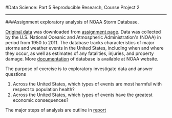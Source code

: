 #Data Science: Part 5 Reproducible Research, Course Project 2</br>

---

###Assignment exploratory analysis of NOAA Storm Database. 

[Original data] was downloaded from [assignment page]. 
Data was collected by the U.S. National Oceanic and Atmospheric Administration's (NOAA) in period from 1950 to 2011. 
The database tracks characteristics of major storms and weather events in the United States, including when and where they occur, as well as estimates of any fatalities, injuries, and property damage.
More [documentation] of database is available at NOAA website. 

The purpose of exercise is to exploratory investigate data and answer questions</br>
1. Across the United States, which types of events are most harmful with respect to population health?</br>
2. Across the United States, which types of events have the greatest economic consequences?</br>

The major steps of analysis are outline in [report]

[Original data]:<https://d396qusza40orc.cloudfront.net/repdata%2Fdata%2FStormData.csv.bz2>
[assignment page]:<https://www.coursera.org/learn/reproducible-research/peer/OMZ37/course-project-2>
[documentation]:<https://d396qusza40orc.cloudfront.net/repdata%2Fpeer2_doc%2Fpd01016005curr.pdf>
[report]:./Assignment2.md
